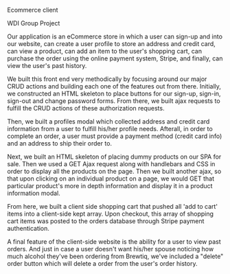 Ecommerce client

WDI Group Project

Our application is an eCommerce store in which a user can sign-up and into our website, can create a user profile to
store an address and credit card, can view a product, can add an item to the user's shopping cart, can
purchase the order using the online payment system, Stripe, and finally, can view the user's past history.

We built this front end very methodically by focusing around our major CRUD actions and building each one of the features out from there. Initially, we constructed an HTML skeleton to place buttons for our sign-up, sign-in, sign-out and change password forms.  From there, we built ajax requests to fulfill the CRUD actions of these authorization requests.

Then, we built a profiles modal which collected address and credit card information from a user to fulfill his/her profile needs.  Afterall, in order to complete an order, a user must provide a payment method (credit card info) and an address to ship their order to.

Next, we built an HTML skeleton of placing dummy products on our SPA for sale.  Then we used a GET Ajax request along with handlebars and CSS in order to display all the products on the page.   Then we built another ajax, so that upon clicking on an individual product on a page, we would GET that particular product's more in depth information and display it in a product information modal.

From here, we built a client side shopping cart that pushed all 'add to cart' items into a client-side kept array.  Upon checkout, this array of shopping cart items was posted to the orders database through Stripe payment authentication.

A final feature of the client-side website is the ability for a user to view past orders.  And just in case a user doesn't want his/her spouse noticing how much alcohol they've been ordering from Brewtiq, we've included a "delete" order button which will delete a order from the user's order history.  
